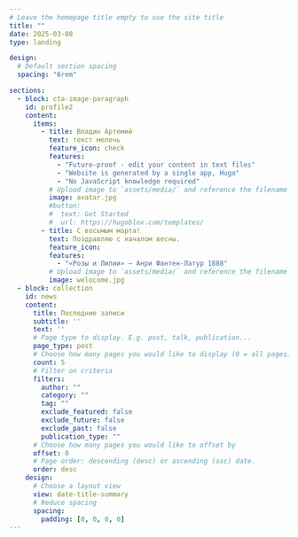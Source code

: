 ```yaml
---
# Leave the homepage title empty to use the site title
title: ""
date: 2025-03-08
type: landing

design:
  # Default section spacing
  spacing: "6rem"

sections:
  - block: cta-image-paragraph
    id: profile2
    content:
      items:
        - title: Владин Артемий
          text: текст мелочь
          feature_icon: check
          features:
            - "Future-proof - edit your content in text files"
            - "Website is generated by a single app, Hugo"
            - "No JavaScript knowledge required"
          # Upload image to `assets/media/` and reference the filename here
          image: avatar.jpg
          #button:
          #  text: Get Started
          #  url: https://hugoblox.com/templates/
        - title: С восьмым марта!
          text: Поздравляю с началом весны.
          feature_icon:
          features:
            - "«Розы и Лилии» – Анри Фантен-Латур 1888"
          # Upload image to `assets/media/` and reference the filename here
          image: welocome.jpg
  - block: collection
    id: news
    content:
      title: Последние записи
      subtitle: ''
      text: ''
      # Page type to display. E.g. post, talk, publication...
      page_type: post
      # Choose how many pages you would like to display (0 = all pages)
      count: 5
      # Filter on criteria
      filters:
        author: ""
        category: ""
        tag: ""
        exclude_featured: false
        exclude_future: false
        exclude_past: false
        publication_type: ""
      # Choose how many pages you would like to offset by
      offset: 0
      # Page order: descending (desc) or ascending (asc) date.
      order: desc
    design:
      # Choose a layout view
      view: date-title-summary
      # Reduce spacing
      spacing:
        padding: [0, 0, 0, 0]
---
```

